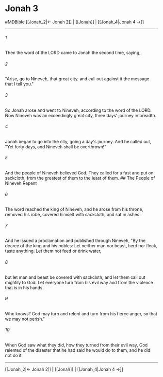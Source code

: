 # Jonah 3
#MDBible
[[Jonah_2|← Jonah 2]] | [[Jonah]] | [[Jonah_4|Jonah 4 →]]

***

###### 1 
Then the word of the LORD came to Jonah the second time, saying, 

###### 2 
"Arise, go to Nineveh, that great city, and call out against it the message that I tell you." 

###### 3 
So Jonah arose and went to Nineveh, according to the word of the LORD. Now Nineveh was an exceedingly great city, three days' journey in breadth. 

###### 4 
Jonah began to go into the city, going a day's journey. And he called out, "Yet forty days, and Nineveh shall be overthrown!" 

###### 5 
And the people of Nineveh believed God. They called for a fast and put on sackcloth, from the greatest of them to the least of them. ## The People of Nineveh Repent 

###### 6 
The word reached the king of Nineveh, and he arose from his throne, removed his robe, covered himself with sackcloth, and sat in ashes. 

###### 7 
And he issued a proclamation and published through Nineveh, "By the decree of the king and his nobles: Let neither man nor beast, herd nor flock, taste anything. Let them not feed or drink water, 

###### 8 
but let man and beast be covered with sackcloth, and let them call out mightily to God. Let everyone turn from his evil way and from the violence that is in his hands. 

###### 9 
Who knows? God may turn and relent and turn from his fierce anger, so that we may not perish." 

###### 10 
When God saw what they did, how they turned from their evil way, God relented of the disaster that he had said he would do to them, and he did not do it. 

***

[[Jonah_2|← Jonah 2]] | [[Jonah]] | [[Jonah_4|Jonah 4 →]]
